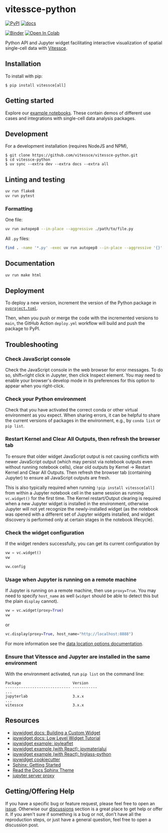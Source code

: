 # vitessce-python

[![PyPI](https://img.shields.io/pypi/v/vitessce)](https://pypi.org/project/vitessce)
[![docs](https://img.shields.io/badge/docs-📖-57B4E9.svg)](https://vitessce.github.io/vitessce-python/)

[![Binder](https://mybinder.org/badge_logo.svg)](https://mybinder.org/v2/gh/vitessce/vitessce-python/main?filepath=docs/notebooks/widget_pbmc.ipynb)
[![Open In Colab](https://colab.research.google.com/assets/colab-badge.svg)](https://colab.research.google.com/github/vitessce/vitessce-python/blob/main/docs/notebooks/widget_on_colab.ipynb)


Python API and Jupyter widget facilitating interactive visualization of spatial single-cell data with [Vitessce](https://github.com/vitessce/vitessce).


## Installation

To install with pip:

    $ pip install vitessce[all]

## Getting started

Explore our [example notebooks](./docs/notebooks/).
These contain demos of different use cases and integrations with single-cell data analysis packages.


## Development

For a development installation (requires NodeJS and NPM),

    $ git clone https://github.com/vitessce/vitessce-python.git
    $ cd vitessce-python
    $ uv sync --extra dev --extra docs --extra all


## Linting and testing

```sh
uv run flake8
uv run pytest
```

### Formatting

One file:

```sh
uv run autopep8 --in-place --aggressive ./path/to/file.py
```

All `.py` files:

```sh
find . -name '*.py' -exec uv run autopep8 --in-place --aggressive '{}' \;
```


## Documentation

```sh
uv run make html
```


## Deployment

To deploy a new version, increment the version of the Python package in [`pyproject.toml`](./pyproject.toml).

Then, when you push or merge the code with the incremented versions to `main`, the GitHub Action `deploy.yml` workflow will build and push the package to PyPI.

## Troubleshooting

### Check JavaScript console

Check the JavaScript console in the web browser for error messages. To do so, shift+right click in Jupyter, then click Inspect element. You may need to enable your browser's develop mode in its preferences for this option to appear when you right-click.

### Check your Python environment

Check that you have activated the correct conda or other virtual environment as you expect.
When sharing errors, it can be helpful to share the current versions of packages in the environment, e.g., by `conda list` or `pip list`.

### Restart Kernel and Clear All Outputs, then refresh the browser tab

To ensure that older widget JavaScript output is not causing conflicts with newer JavaScript output (which may persist via notebook outputs even without running notebook cells), clear old outputs by Kernel -> Restart Kernel and Clear All Outputs. Then refresh the browser tab (containing Jupyter) to ensure all JavaScript outputs are fresh.

This is also typically required when running `!pip install vitessce[all]` from within a Jupyter notebook cell in the same session as running `vc.widget()` for the first time.
The Kernel restart/Output clearing is required when a new Jupyter widget is installed in the environment, otherwise Jupyter will not yet recognize the newly-installed widget (as the notebook was opened with a different set of Jupyter widgets installed, and widget discovery is performed only at certain stages in the notebook lifecycle).

### Check the widget configuration

If the widget renders successfully, you can get its current configuration by

```py
vw = vc.widget()
vw
```

```py
vw.config
```

### Usage when Jupyter is running on a remote machine

If Jupyter is running on a remote machine, then use `proxy=True`. You may need to specify `host_name` as well (`widget` should be able to detect this but the plain `display` cannot).

```py
vw = vc.widget(proxy=True)
vw
```

or 

```py
vc.display(proxy=True, host_name="http://localhost:8888")
```

For more information see the [data location options documentation](https://python-docs.vitessce.io/data_options.html).

### Ensure that Vitessce and Jupyter are installed in the same environment

With the environment activated, run `pip list` on the command line:

```
Package                       Version
----------------------------- -----------
...
jupyterlab                    3.x.x
...
vitessce                      3.x.x
```





## Resources

- [ipywidget docs: Building a Custom Widget](https://ipywidgets.readthedocs.io/en/stable/examples/Widget%20Custom.html)
- [ipywidget docs: Low Level Widget Tutorial](https://ipywidgets.readthedocs.io/en/latest/examples/Widget%20Low%20Level.html)
- [ipywidget example: ipyleaflet](https://github.com/jupyter-widgets/ipyleaflet)
- [ipywidget example (with React): ipymaterialui](https://github.com/maartenbreddels/ipymaterialui)
- [ipywidget example (with React): higlass-python](https://github.com/higlass/higlass-python)
- [ipywidget cookiecutter](https://github.com/jupyter-widgets/widget-cookiecutter)
- [Sphinx: Getting Started](https://www.sphinx-doc.org/en/master/usage/quickstart.html)
- [Read the Docs Sphinx Theme](https://github.com/readthedocs/sphinx_rtd_theme)
- [jupyter server proxy](https://jupyter-server-proxy.readthedocs.io/en/latest/arbitrary-ports-hosts.html)

## Getting/Offering Help

If you have a specific bug or feature request, please feel free to open an [issue](https://github.com/vitessce/vitessce-python/issues/new).  Otherwise our [discussions](https://github.com/vitessce/vitessce-python/discussions) section is a great place to get help or offer it.  If you aren't sure if something is a bug or not, don't have all the reproduction steps, or just have a general question, feel free to open a discussion post.
